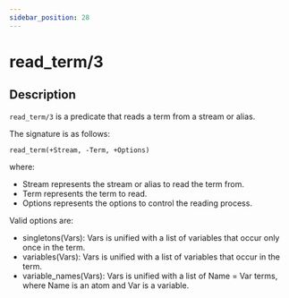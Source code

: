 ```yaml
---
sidebar_position: 28
---
```

[//]: # (This file is auto-generated. Please do not modify it yourself.)

# read_term/3

## Description

`read_term/3` is a predicate that reads a term from a stream or alias.

The signature is as follows:

```text
read_term(+Stream, -Term, +Options)
```

where:

- Stream represents the stream or alias to read the term from.
- Term represents the term to read.
- Options represents the options to control the reading process.

Valid options are:

- singletons\(Vars\): Vars is unified with a list of variables that occur only once in the term.
- variables\(Vars\): Vars is unified with a list of variables that occur in the term.
- variable\_names\(Vars\): Vars is unified with a list of Name = Var terms, where Name is an atom and Var is a variable.
